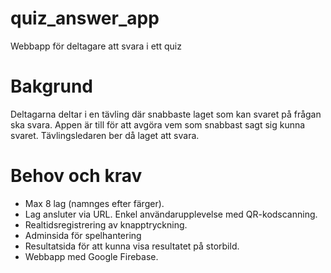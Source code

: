 # quiz_answer_app
Webbapp för deltagare att svara i ett quiz 

# Bakgrund
Deltagarna deltar i en tävling där snabbaste laget som kan svaret på frågan ska svara. Appen är till för att avgöra vem som snabbast sagt sig kunna svaret. Tävlingsledaren ber då laget att svara.

# Behov och krav
-	Max 8 lag (namnges efter färger).
-	Lag ansluter via URL. Enkel användarupplevelse med QR-kodscanning.
-	Realtidsregistrering av knapptryckning.
-	Adminsida för spelhantering
- Resultatsida för att kunna visa resultatet på storbild.
-	Webbapp med Google Firebase.
